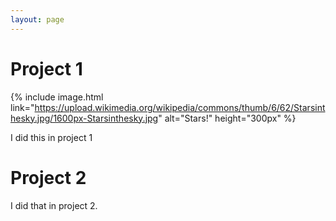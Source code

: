```yaml
---
layout: page
---
```


# Project 1

{% include image.html link="https://upload.wikimedia.org/wikipedia/commons/thumb/6/62/Starsinthesky.jpg/1600px-Starsinthesky.jpg" alt="Stars!" height="300px" %}

I did this in project 1

# Project 2

I did that in project 2.
